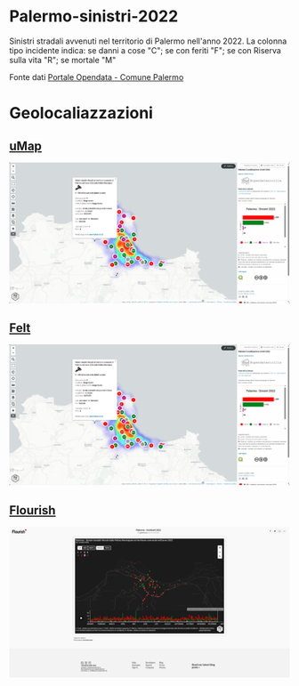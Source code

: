 # Palermo-sinistri-2022
Sinistri stradali avvenuti nel territorio di Palermo nell'anno 2022. La colonna tipo incidente indica:  se danni a cose "C"; se con feriti "F"; se con Riserva sulla vita "R"; se mortale "M"

Fonte dati [Portale Opendata - Comune Palermo](https://opendata.comune.palermo.it/opendata-dataset.php?dataset=1713)

# Geolocaliazzazioni

## [uMap](http://u.osmfr.org/m/971650/)

[![Umap](/dati/img/umap.png "Umap - Palermo | Localizzazione sinistri 2022")](http://u.osmfr.org/m/971650/)

## [Felt](https://felt.com/map/Palermo-Localizzazione-sinistri-2022-9AKlAYNeUTM9B6Ls19A9Bk9CMRB?loc=38.11246,13.35703,13.42z&share=1)

[![Felt](/dati/img/umap.png "Umap - Palermo | Localizzazione sinistri 2022")](https://felt.com/map/Palermo-Localizzazione-sinistri-2022-9AKlAYNeUTM9B6Ls19A9Bk9CMRB?loc=38.11246,13.35703,13.42z&share=1)

## [Flourish](https://public.flourish.studio/story/2056513/)

[![Flourish](/dati/img/flourish.png "Flourish - Palermo | Localizzazione sinistri 2022")](https://public.flourish.studio/story/2056513/)
